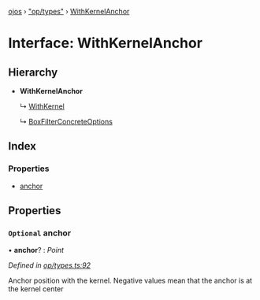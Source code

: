 [ojos](../README.md) › ["op/types"](../modules/_op_types_.md) › [WithKernelAnchor](_op_types_.withkernelanchor.md)

# Interface: WithKernelAnchor

## Hierarchy

* **WithKernelAnchor**

  ↳ [WithKernel](_op_types_.withkernel.md)

  ↳ [BoxFilterConcreteOptions](_op_boxfilter_.boxfilterconcreteoptions.md)

## Index

### Properties

* [anchor](_op_types_.withkernelanchor.md#optional-anchor)

## Properties

### `Optional` anchor

• **anchor**? : *Point*

*Defined in [op/types.ts:92](https://github.com/cancerberoSgx/mirada/blob/3544b58/ojos/src/op/types.ts#L92)*

Anchor position with the kernel. Negative values mean that the anchor is at the kernel center
